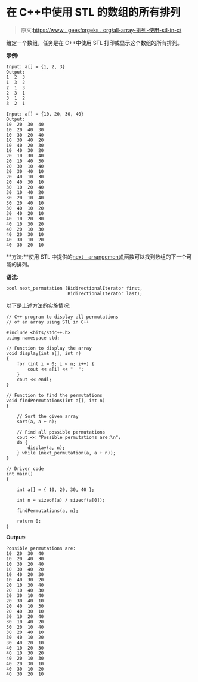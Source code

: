 # 在 C++中使用 STL 的数组的所有排列

> 原文:[https://www . geesforgeks . org/all-array-排列-使用-stl-in-c/](https://www.geeksforgeeks.org/all-permutations-of-an-array-using-stl-in-c/)

给定一个数组，任务是在 C++中使用 STL 打印或显示这个数组的所有排列。

**示例:**

```
Input: a[] = {1, 2, 3}
Output:
1  2  3  
1  3  2  
2  1  3  
2  3  1  
3  1  2  
3  2  1  

Input: a[] = {10, 20, 30, 40}
Output:
10  20  30  40  
10  20  40  30  
10  30  20  40  
10  30  40  20  
10  40  20  30  
10  40  30  20  
20  10  30  40  
20  10  40  30  
20  30  10  40  
20  30  40  10  
20  40  10  30  
20  40  30  10  
30  10  20  40  
30  10  40  20  
30  20  10  40  
30  20  40  10  
30  40  10  20  
30  40  20  10  
40  10  20  30  
40  10  30  20  
40  20  10  30  
40  20  30  10  
40  30  10  20  
40  30  20  10

```

**方法:**使用 STL 中提供的[next _ arrangement()](https://www.geeksforgeeks.org/stdnext_permutation-prev_permutation-c/)函数可以找到数组的下一个可能的排列。

**语法:**

```
bool next_permutation (BidirectionalIterator first,
                       BidirectionalIterator last);

```

以下是上述方法的实施情况:

```
// C++ program to display all permutations
// of an array using STL in C++

#include <bits/stdc++.h>
using namespace std;

// Function to display the array
void display(int a[], int n)
{
    for (int i = 0; i < n; i++) {
        cout << a[i] << "  ";
    }
    cout << endl;
}

// Function to find the permutations
void findPermutations(int a[], int n)
{

    // Sort the given array
    sort(a, a + n);

    // Find all possible permutations
    cout << "Possible permutations are:\n";
    do {
        display(a, n);
    } while (next_permutation(a, a + n));
}

// Driver code
int main()
{

    int a[] = { 10, 20, 30, 40 };

    int n = sizeof(a) / sizeof(a[0]);

    findPermutations(a, n);

    return 0;
}
```

**Output:**

```
Possible permutations are:
10  20  30  40  
10  20  40  30  
10  30  20  40  
10  30  40  20  
10  40  20  30  
10  40  30  20  
20  10  30  40  
20  10  40  30  
20  30  10  40  
20  30  40  10  
20  40  10  30  
20  40  30  10  
30  10  20  40  
30  10  40  20  
30  20  10  40  
30  20  40  10  
30  40  10  20  
30  40  20  10  
40  10  20  30  
40  10  30  20  
40  20  10  30  
40  20  30  10  
40  30  10  20  
40  30  20  10

```